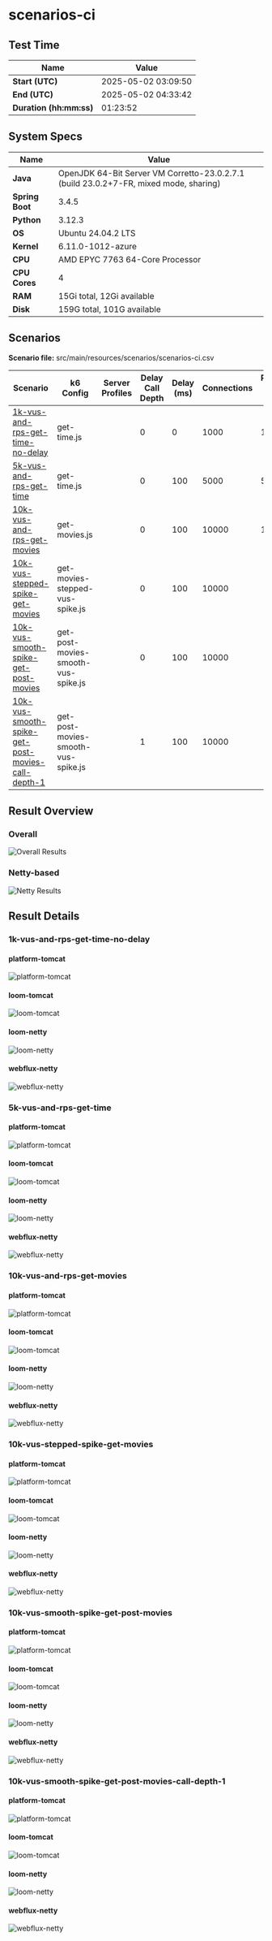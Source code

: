 # scenarios-ci

## Test Time

| **Name**                | **Value** |
|-------------------------|-----------|
| **Start (UTC)** | 2025-05-02 03:09:50 |
| **End (UTC)** | 2025-05-02 04:33:42 |
| **Duration (hh:mm:ss)** | 01:23:52 |

## System Specs

| **Name**                | **Value** |
|-------------------------|-----------|
| **Java** | OpenJDK 64-Bit Server VM Corretto-23.0.2.7.1 (build 23.0.2+7-FR, mixed mode, sharing) |
| **Spring Boot** | 3.4.5 |
| **Python** | 3.12.3 |
| **OS** | Ubuntu 24.04.2 LTS |
| **Kernel** | 6.11.0-1012-azure |
| **CPU** | AMD EPYC 7763 64-Core Processor |
| **CPU Cores** | 4 |
| **RAM** | 15Gi total, 12Gi available |
| **Disk** | 159G total, 101G available |

## Scenarios

**Scenario file:** src/main/resources/scenarios/scenarios-ci.csv

| Scenario | k6 Config | Server Profiles | Delay Call Depth | Delay (ms) | Connections | Requests per Second | Warmup Duration (s) | Test Duration (s) |
|----------|-----------|-----------------|------------------|------------|-------------|---------------------|---------------------|------------------|
| [1k-vus-and-rps-get-time-no-delay](#1k-vus-and-rps-get-time-no-delay) | get-time.js |  | 0 | 0 | 1000 | 1000 | 10 | 180 |
| [5k-vus-and-rps-get-time](#5k-vus-and-rps-get-time) | get-time.js |  | 0 | 100 | 5000 | 5000 | 10 | 180 |
| [10k-vus-and-rps-get-movies](#10k-vus-and-rps-get-movies) | get-movies.js |  | 0 | 100 | 10000 | 10000 | 10 | 180 |
| [10k-vus-stepped-spike-get-movies](#10k-vus-stepped-spike-get-movies) | get-movies-stepped-vus-spike.js |  | 0 | 100 | 10000 |  | 0 | 180 |
| [10k-vus-smooth-spike-get-post-movies](#10k-vus-smooth-spike-get-post-movies) | get-post-movies-smooth-vus-spike.js |  | 0 | 100 | 10000 |  | 0 | 180 |
| [10k-vus-smooth-spike-get-post-movies-call-depth-1](#10k-vus-smooth-spike-get-post-movies-call-depth-1) | get-post-movies-smooth-vus-spike.js |  | 1 | 100 | 10000 |  | 0 | 180 |

## Result Overview

### Overall

![Overall Results](./results.png)
### Netty-based

![Netty Results](./results-netty.png)

## Result Details


### 1k-vus-and-rps-get-time-no-delay

#### platform-tomcat

![platform-tomcat](./1k-vus-and-rps-get-time-no-delay/platform-tomcat.png)

#### loom-tomcat

![loom-tomcat](./1k-vus-and-rps-get-time-no-delay/loom-tomcat.png)

#### loom-netty

![loom-netty](./1k-vus-and-rps-get-time-no-delay/loom-netty.png)

#### webflux-netty

![webflux-netty](./1k-vus-and-rps-get-time-no-delay/webflux-netty.png)


### 5k-vus-and-rps-get-time

#### platform-tomcat

![platform-tomcat](./5k-vus-and-rps-get-time/platform-tomcat.png)

#### loom-tomcat

![loom-tomcat](./5k-vus-and-rps-get-time/loom-tomcat.png)

#### loom-netty

![loom-netty](./5k-vus-and-rps-get-time/loom-netty.png)

#### webflux-netty

![webflux-netty](./5k-vus-and-rps-get-time/webflux-netty.png)


### 10k-vus-and-rps-get-movies

#### platform-tomcat

![platform-tomcat](./10k-vus-and-rps-get-movies/platform-tomcat.png)

#### loom-tomcat

![loom-tomcat](./10k-vus-and-rps-get-movies/loom-tomcat.png)

#### loom-netty

![loom-netty](./10k-vus-and-rps-get-movies/loom-netty.png)

#### webflux-netty

![webflux-netty](./10k-vus-and-rps-get-movies/webflux-netty.png)


### 10k-vus-stepped-spike-get-movies

#### platform-tomcat

![platform-tomcat](./10k-vus-stepped-spike-get-movies/platform-tomcat.png)

#### loom-tomcat

![loom-tomcat](./10k-vus-stepped-spike-get-movies/loom-tomcat.png)

#### loom-netty

![loom-netty](./10k-vus-stepped-spike-get-movies/loom-netty.png)

#### webflux-netty

![webflux-netty](./10k-vus-stepped-spike-get-movies/webflux-netty.png)


### 10k-vus-smooth-spike-get-post-movies

#### platform-tomcat

![platform-tomcat](./10k-vus-smooth-spike-get-post-movies/platform-tomcat.png)

#### loom-tomcat

![loom-tomcat](./10k-vus-smooth-spike-get-post-movies/loom-tomcat.png)

#### loom-netty

![loom-netty](./10k-vus-smooth-spike-get-post-movies/loom-netty.png)

#### webflux-netty

![webflux-netty](./10k-vus-smooth-spike-get-post-movies/webflux-netty.png)


### 10k-vus-smooth-spike-get-post-movies-call-depth-1

#### platform-tomcat

![platform-tomcat](./10k-vus-smooth-spike-get-post-movies-call-depth-1/platform-tomcat.png)

#### loom-tomcat

![loom-tomcat](./10k-vus-smooth-spike-get-post-movies-call-depth-1/loom-tomcat.png)

#### loom-netty

![loom-netty](./10k-vus-smooth-spike-get-post-movies-call-depth-1/loom-netty.png)

#### webflux-netty

![webflux-netty](./10k-vus-smooth-spike-get-post-movies-call-depth-1/webflux-netty.png)


